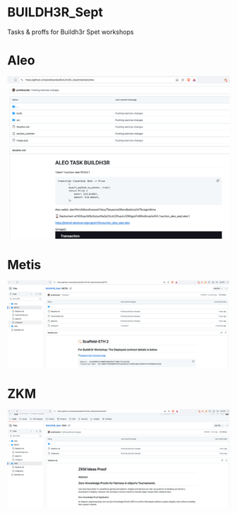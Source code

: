 # BUILDH3R_Sept
Tasks & proffs for Buildh3r Spet workshops


# Aleo 
![alt text](image.png)

# Metis

![alt text](image-1.png)


# ZKM

![alt text](image-2.png)
